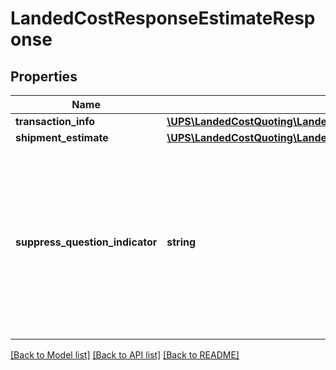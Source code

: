 # LandedCostResponseEstimateResponse

## Properties
Name | Type | Description | Notes
------------ | ------------- | ------------- | -------------
**transaction_info** | [**\UPS\LandedCostQuoting\LandedCostQuoting\EstimateResponseTransactionInfo**](EstimateResponseTransactionInfo.md) |  | 
**shipment_estimate** | [**\UPS\LandedCostQuoting\LandedCostQuoting\EstimateResponseShipmentEstimate**](EstimateResponseShipmentEstimate.md) |  | 
**suppress_question_indicator** | **string** | Contains the indicator to suppress questions Y-Yes (suppress questions) N-No (do not suppress questions) If not set, defaults to �N� | [optional] 

[[Back to Model list]](../../README.md#documentation-for-models) [[Back to API list]](../../README.md#documentation-for-api-endpoints) [[Back to README]](../../README.md)

